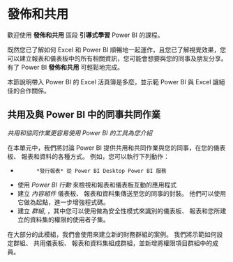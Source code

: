 <properties
   pageTitle="介紹組件、 安全性和群組的內容"
   description="這些工具可讓共用和協同作業輕鬆"
   services="powerbi"
   documentationCenter=""
   authors="davidiseminger"
   manager="mblythe"
   backup=""
   editor=""
   tags=""
   qualityFocus="no"
   qualityDate=""
   featuredVideoId="HlN7o6BvIE4"
   featuredVideoThumb=""
   courseDuration="2m"/>

<tags
   ms.service="powerbi"
   ms.devlang="NA"
   ms.topic="get-started-article"
   ms.tgt_pltfrm="NA"
   ms.workload="powerbi"
   ms.date="09/29/2016"
   ms.author="davidi"/>

# 發佈和共用

歡迎使用 **發佈和共用** 區段 **引導式學習** Power BI 的課程。

既然您已了解如何 Excel 和 Power BI 順暢地一起運作，且您已了解視覺效果，您可以建立報表和儀表板中的所有相關資訊，您可能會想要與您的同事及朋友分享。 有了 Power BI **發佈和共用** 可輕鬆地完成。

本節說明帶入 Power BI 的 Excel 活頁簿是多麼，並示範 Power BI 與 Excel 讓絕佳的合作關係。

## 共用及與 Power BI 中的同事共同作業

*共用和協同作業更容易使用 Power BI 的工具為您介紹*

在本單元中，我們將討論 Power BI 提供共用和共同作業與您的同事，在您的儀表板、 報表和資料的各種方式。 例如，您可以執行下列動作：

-   
            *發行報表* 從 Power BI Desktop Power BI 服務
-   使用 *Power BI 行動* 來檢視和報表和儀表板互動的應用程式
-   建立 *內容組件* 儀表板、 報表和資料集傳送至您的同事的封裝。 他們可以使用它做為起點，進一步增強程式碼。
-   建立 *群組*, ，其中您可以使用做為安全性模式來識別的儀表板、 報表和您所建立的資料集的權限的使用者子集。

在大部分的此模組，我們會使用來建立新的財務群組的案例。 我們將示範如何設定群組、 共用儀表板、 報表和資料集組成群組，並新增將權限項目群組中的成員。
